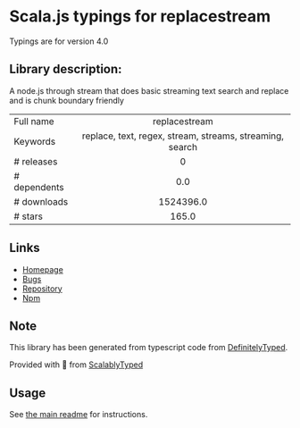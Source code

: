 
# Scala.js typings for replacestream

Typings are for version 4.0

## Library description:
A node.js through stream that does basic streaming text search and replace and is chunk boundary friendly

|                    |                 |
| ------------------ | :-------------: |
| Full name          | replacestream |
| Keywords           | replace, text, regex, stream, streams, streaming, search |
| # releases         | 0 |
| # dependents       | 0.0 |
| # downloads        | 1524396.0 |
| # stars            | 165.0 |

## Links
- [Homepage](https://github.com/eugeneware/replacestream#readme)
- [Bugs](https://github.com/eugeneware/replacestream/issues)
- [Repository](https://github.com/eugeneware/replacestream)
- [Npm](https://www.npmjs.com/package/replacestream)
    


## Note
This library has been generated from typescript code from [DefinitelyTyped](https://definitelytyped.org).

Provided with :purple_heart: from [ScalablyTyped](https://github.com/oyvindberg/ScalablyTyped)

## Usage
See [the main readme](../../readme.md) for instructions.


